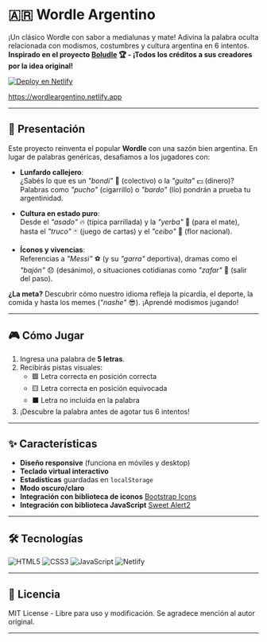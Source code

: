 # 🇦🇷 Wordle Argentino 

¡Un clásico Wordle con sabor a medialunas y mate! Adivina la palabra oculta relacionada con modismos, costumbres y cultura argentina en 6 intentos.  
**Inspirado en el proyecto [Boludle](https://github.com/sjaquemate/boludle) 🏆 - ¡Todos los créditos a sus creadores por la idea original!**

[![Deploy en Netlify](https://img.shields.io/badge/Deploy-Netlify-00C7B7?style=for-the-badge&logo=netlify)](https://wordleargentino.netlify.app)

https://wordleargentino.netlify.app

---

## 📌 Presentación

Este proyecto reinventa el popular **Wordle** con una sazón bien argentina. En lugar de palabras genéricas, desafiamos a los jugadores con:

- **Lunfardo callejero**:  
  ¿Sabés lo que es un *"bondi"* 🚌 (colectivo) o la *"guita"* 💵 (dinero)? Palabras como *"pucho"* (cigarrillo) o *"bardo"* (lío) pondrán a prueba tu argentinidad.  

- **Cultura en estado puro**:  
  Desde el *"asado"* 🔥 (típica parrillada) y la *"yerba"* 🧉 (para el mate), hasta el *"truco"* 🃏 (juego de cartas) y el *"ceibo"* 🌺 (flor nacional).  

- **Íconos y vivencias**:  
  Referencias a *"Messi"* ⚽ (y su *"garra"* deportiva), dramas como el *"bajón"* 😞 (desánimo), o situaciones cotidianas como *"zafar"* 🎯 (salir del paso).  

**¿La meta?** Descubrir cómo nuestro idioma refleja la picardía, el deporte, la comida y hasta los memes (*"nashe"* 😎). ¡Aprendé modismos jugando!

---

## 🎮 Cómo Jugar

1. Ingresa una palabra de **5 letras**.
2. Recibirás pistas visuales:
   - 🟩 Letra correcta en posición correcta
   - 🟨 Letra correcta en posición equivocada
   - ⬛ Letra no incluida en la palabra
3. ¡Descubre la palabra antes de agotar tus 6 intentos!

---

## ✨ Características

- **Diseño responsive** (funciona en móviles y desktop)
- **Teclado virtual interactivo**
- **Estadísticas** guardadas en `localStorage`
- **Modo oscuro/claro**
- **Integración con biblioteca de iconos** [Bootstrap Icons](https://icons.getbootstrap.com)
- **Integración con biblioteca JavaScript** [Sweet Alert2](https://sweetalert2.github.io)
---

## 🛠 Tecnologías

![HTML5](https://img.shields.io/badge/HTML5-E34F26?style=flat&logo=html5&logoColor=white)
![CSS3](https://img.shields.io/badge/CSS3-1572B6?style=flat&logo=css3&logoColor=white)
![JavaScript](https://img.shields.io/badge/JavaScript-F7DF1E?style=flat&logo=javascript&logoColor=black)
![Netlify](https://img.shields.io/badge/Netlify-00C7B7?style=flat&logo=netlify&logoColor=white)

---

## 📜 Licencia

MIT License - Libre para uso y modificación. Se agradece mención al autor original.

---
